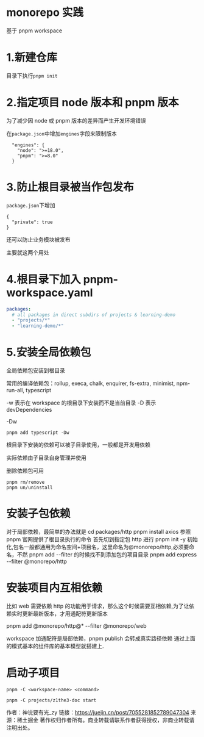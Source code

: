 # monorepo 实践

基于 pnpm workspace

# 1.新建仓库

目录下执行`pnpm init`

# 2.指定项目 node 版本和 pnpm 版本

为了减少因 node 或 pnpm 版本的差异而产生开发环境错误

在`package.json`中增加`engines`字段来限制版本

```
  "engines": {
    "node": ">=18.0",
    "pnpm": ">=8.0"
  }

```

# 3.防止根目录被当作**包**发布

`package.json`下增加

```
{
  "private": true
}
```

还可以防止业务模块被发布

主要就这两个用处

# 4.根目录下加入 pnpm-workspace.yaml

```yaml
packages:
  # all packages in direct subdirs of projects & learning-demo
  - "projects/*"
  - "learning-demo/*"
```

# 5.安装全局依赖包

全局依赖包安装到根目录

常用的编译依赖包：rollup, execa, chalk, enquirer, fs-extra, minimist,
npm-run-all, typescript

-w 表示在 workspace 的根目录下安装而不是当前目录
-D 表示 devDependencies

-Dw

```
pnpm add typescript -Dw
```

根目录下安装的依赖可以被子目录使用，一般都是开发用依赖

实际依赖由子目录自身管理并使用

删除依赖包可用

```
pnpm rm/remove
pnpm un/uninstall
```

# 安装子包依赖

对于局部依赖，最简单的办法就是 cd packages/http
pnpm install axios
参照 pnpm 官网提供了根目录执行的命令
首先切到指定包 http 进行 pnpm init -y 初始化,包名一般都通用为命名空间+项目名，这里命名为@monorepo/http,必须要命名，不然 pnpm add --filter 的时候找不到添加包的项目目录
pnpm add express --filter @monorepo/http

# 安装项目内互相依赖

比如 web 需要依赖 http 的功能用于请求，那么这个时候需要互相依赖,为了让依赖实时更新最新版本，才用通配符更新版本

pnpm add @monorepo/http@\* --filter @monorepo/web

workspace 加通配符是局部依赖，pnpm publish 会转成真实路径依赖 通过上面的模式基本的组件库的基本模型就搭建上.

# 启动子项目

```
pnpm -C <workspace-name> <command>

pnpm -C projects/z1the3-doc start
```

作者：神说要有光\_zy
链接：https://juejin.cn/post/7055281852789047304
来源：稀土掘金
著作权归作者所有。商业转载请联系作者获得授权，非商业转载请注明出处。

